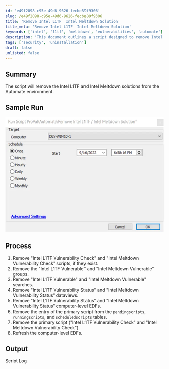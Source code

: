 ```yaml
---
id: 'e49f2098-c95e-49d6-9626-fecbe89f9306'
slug: /e49f2098-c95e-49d6-9626-fecbe89f9306
title: 'Remove Intel L1TF  Intel Meltdown Solution'
title_meta: 'Remove Intel L1TF  Intel Meltdown Solution'
keywords: ['intel', 'l1tf', 'meltdown', 'vulnerabilities', 'automate']
description: 'This document outlines a script designed to remove Intel L1TF and Intel Meltdown vulnerabilities from the Automate environment, detailing the process and expected output.'
tags: ['security', 'uninstallation']
draft: false
unlisted: false
---
```


## Summary

The script will remove the Intel L1TF and Intel Meltdown solutions from the Automate environment.

## Sample Run

![Sample Run](../../../static/img/docs/e49f2098-c95e-49d6-9626-fecbe89f9306/image_1.webp)

## Process

1. Remove "Intel L1TF Vulnerability Check" and "Intel Meltdown Vulnerability Check" scripts, if they exist.
2. Remove the "Intel L1TF Vulnerable" and "Intel Meltdown Vulnerable" groups.
3. Remove "Intel L1TF Vulnerable" and "Intel Meltdown Vulnerable" searches.
4. Remove "Intel L1TF Vulnerability Status" and "Intel Meltdown Vulnerability Status" dataviews.
5. Remove "Intel L1TF Vulnerability Status" and "Intel Meltdown Vulnerability Status" computer-level EDFs.
6. Remove the entry of the primary script from the `pendingscripts`, `runningscripts`, and `scheduledscripts` tables.
7. Remove the primary script ("Intel L1TF Vulnerability Check" and "Intel Meltdown Vulnerability Check").
8. Refresh the computer-level EDFs.

## Output

Script Log